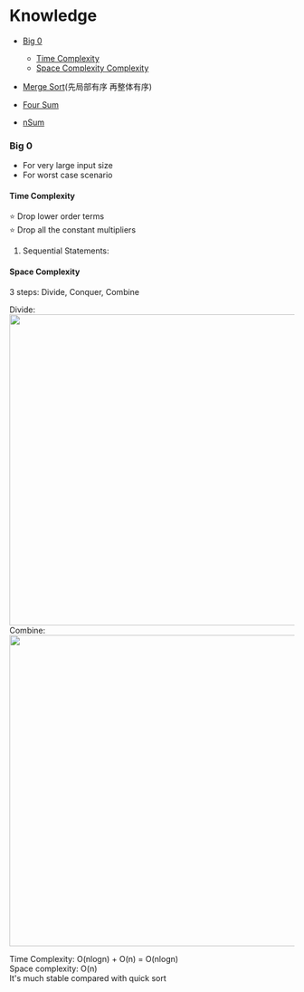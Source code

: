 # Knowledge
- [Big 0](#big-o) 
  - [Time Complexity](#time-complexity)
  - [Space Complexity Complexity](#space-complexity)

- [Merge Sort](#merge-sort)(先局部有序 再整体有序)
- [Four Sum](#four-sum)
- [nSum](#n-sum)


### Big 0
- For very large input size
- For worst case scenario
#### Time Complexity
:star: Drop lower order terms<br>
:star: Drop all the constant multipliers

1.  Sequential Statements:
    
    


#### Space Complexity
3 steps: Divide, Conquer, Combine

Divide: 
<img src="image/merge_sort_merge.png" width="550"><br>
Combine:
<img src="image/merge_sort_split.png" width="550">

Time Complexity: O(nlogn) + O(n) = O(nlogn) <br>
Space complexity: O(n)<br>
It's much stable compared with quick sort

